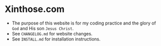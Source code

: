 # Xinthose.com

- The purpose of this website is for my coding practice and the glory of `God` and His son `Jesus Christ`.
- See `CHANGELOG.md` for website changes.
- See `INSTALL.md` for installation instructions.
